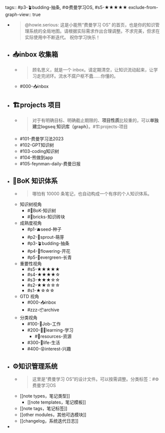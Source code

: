 tags:: #p3-🪴budding-抽条, #⚙️费曼学习OS, #s5-★★★★★
exclude-from-graph-view:: true

- > @howie.serious:  这是小能熊“费曼学习 OS” 的首页，也是你的知识管理系统的全局地图。请根据实际需求作出合理调整。不求完美，但求在实际使用中不断迭代。
  祝你学习快乐！
- ## 📥inbox 收集箱
	- > 顾名思义，就是一个 inbox。请定期清空，让知识流动起来，让学习走完闭环。流水不腐户枢不蠹……你懂的。
	- #000-📥inbox
- ## 🏗️projects 项目
	- > 对于有明确目标、明确截止期限的、**项目性质**比较重的，可以**单独建立logseq 知识库（graph）**。#🏗️projects-项目
	- #101-费曼学习法2023
	- #102-GPT知识树
	- #103-coding知识树
	- #104-熊做到app
	- #105-feynman-daily-费曼日报
- ## 🌲BoK 知识体系
	- > 哪怕有 10000 条笔记，也自动构成一个有序的个人知识体系。
	- 知识树视角
		- #🌲BoK-知识树
		- #🧱bricks-知识砖块
	- 成熟度视角
		- #p1-🫐seed-种子
		- #p2-🌱sprout-萌芽
		- #p3-🪴budding-抽条
		- #p4-🌸flowering-开花
		- #p5-🌲evergreen-长青
	- 重要性视角
		- #s5-★★★★★
		- #s4-★★★★☆
		- #s3-★★★☆☆
		- #s2-★★☆☆☆
		- #s1-★☆☆☆
	- GTD 视角
		- #000-📥inbox
		- #zzz-📦archive
	- 分类视角
		- #100-👷Job-工作
		- #200-🧑‍🎓learning-学习
			- #💎resources-资源
		- #300-🌈life-生活
		- #400-😝interest-兴趣
- ## ⚙️知识管理系统
	- > 这里是“费曼学习 OS”的设计文件。可以按需调整。分类标签：#⚙️费曼学习OS
	- [[note types，笔记类型]]
		- [[note templates，笔记模板]]
	- [[note tags，笔记标签]]
	- [[other modules，其他可选模块]]
	- [[changelog，系统迭代日志]]
-